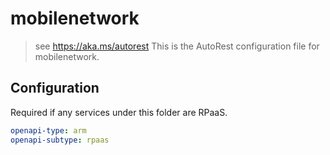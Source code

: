 # mobilenetwork

> see https://aka.ms/autorest
> This is the AutoRest configuration file for mobilenetwork.

## Configuration

Required if any services under this folder are RPaaS.

```yaml
openapi-type: arm
openapi-subtype: rpaas
```
